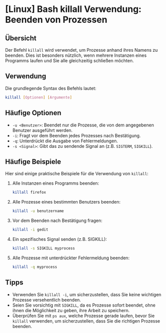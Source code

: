 # [Linux] Bash killall Verwendung: Beenden von Prozessen

## Übersicht
Der Befehl `killall` wird verwendet, um Prozesse anhand ihres Namens zu beenden. Dies ist besonders nützlich, wenn mehrere Instanzen eines Programms laufen und Sie alle gleichzeitig schließen möchten.

## Verwendung
Die grundlegende Syntax des Befehls lautet:

```bash
killall [Optionen] [Argumente]
```

## Häufige Optionen
- `-u <Benutzer>`: Beendet nur die Prozesse, die von dem angegebenen Benutzer ausgeführt werden.
- `-i`: Fragt vor dem Beenden jedes Prozesses nach Bestätigung.
- `-q`: Unterdrückt die Ausgabe von Fehlermeldungen.
- `-s <Signal>`: Gibt das zu sendende Signal an (z.B. `SIGTERM`, `SIGKILL`).

## Häufige Beispiele
Hier sind einige praktische Beispiele für die Verwendung von `killall`:

1. Alle Instanzen eines Programms beenden:
   ```bash
   killall firefox
   ```

2. Alle Prozesse eines bestimmten Benutzers beenden:
   ```bash
   killall -u benutzername
   ```

3. Vor dem Beenden nach Bestätigung fragen:
   ```bash
   killall -i gedit
   ```

4. Ein spezifisches Signal senden (z.B. SIGKILL):
   ```bash
   killall -s SIGKILL myprocess
   ```

5. Alle Prozesse mit unterdrückter Fehlermeldung beenden:
   ```bash
   killall -q myprocess
   ```

## Tipps
- Verwenden Sie `killall -i`, um sicherzustellen, dass Sie keine wichtigen Prozesse versehentlich beenden.
- Seien Sie vorsichtig mit `SIGKILL`, da es Prozesse sofort beendet, ohne ihnen die Möglichkeit zu geben, ihre Arbeit zu speichern.
- Überprüfen Sie mit `ps aux`, welche Prozesse gerade laufen, bevor Sie `killall` verwenden, um sicherzustellen, dass Sie die richtigen Prozesse beenden.